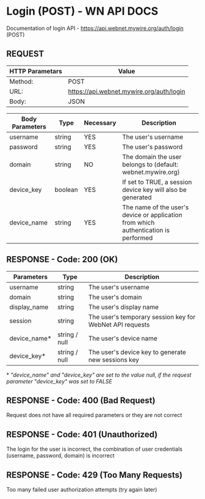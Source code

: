 # Login (POST) - WN API DOCS

Documentation of login API - https://api.webnet.mywire.org/auth/login (POST)

## REQUEST

| **HTTP Parametars** 	| **Value**                                 	|
|-------------------	|-------------------------------------------	|
| Method:           	| POST                                      	|
| URL:              	| https://api.webnet.mywire.org/auth/login   	|
| Body:             	| JSON                                      	|

| **Body Parameters** 	| **Type** 	| **Necessary** 	| **Description**                                                                     	|
|-------------------	|----------	|---------------	|-------------------------------------------------------------------------------------	|
| username          	| string   	| YES           	| The user's username                                                                 	|
| password          	| string   	| YES           	| The user's password                                                                 	|
| domain            	| string   	| NO            	| The domain the user belongs to (default: webnet.mywire.org)                         	|
| device_key        	| boolean  	| YES           	| If set to TRUE, a session device key will also be generated                         	|
| device_name       	| string   	| YES           	| The name of the user's device or application from which authentication is performed 	|

## RESPONSE - Code: 200 (OK)

| **Parameters** 	| **Type**      	| **Description**                                           	|
|----------------	|---------------	|-----------------------------------------------------------	|
| username       	| string        	| The user's username                                       	|
| domain         	| string        	| The user's domain                                         	|
| display_name   	| string        	| The user's display name                                   	|
| session        	| string        	| The user's temporary session key for WebNet API requests  	|
| device_name*   	| string / null 	| The user's device name                                    	|
| device_key*    	| string / null 	| The user's device key to generate new sessions key        	|

\* _"device_name" and "device_key" are set to the value null, if the request parameter "device_key" was set to FALSE_

## RESPONSE - Code: 400 (Bad Request)

Request does not have all required parameters or they are not correct

## RESPONSE - Code: 401 (Unauthorized)

The login for the user is incorrect, the combination of user credentials (username, password, domain) is incorrect

## RESPONSE - Code: 429 (Too Many Requests)

Too many failed user authorization attempts (try again later)
